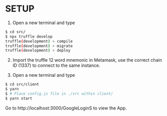 # SETUP

1. Open a new terminal and type
```bash
$ cd src/
$ npx truffle develop
truffle(development) > compile
truffle(development) > migrate
truffle(development) > deploy

```

2. Import the truffle 12 word mnemonic in Metamask, use the correct chain ID (1337) to connect to the same instance.

3. Open a new terminal and type
```bash
$ cd src/client
$ yarn
$ # Place config.js file in ./src within client/
$ yarn start
```

Go to http://localhost:3000/GoogleLoginS to view the App.